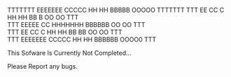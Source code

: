 TTTTTTT EEEEEEE  CCCCC  HH   HH    BBBBB    OOOOO  TTTTTTT 
  TTT   EE      CC    C HH   HH    BB   B  OO   OO   TTT   
  TTT   EEEEE   CC      HHHHHHH    BBBBBB  OO   OO   TTT   
  TTT   EE      CC    C HH   HH    BB   BB OO   OO   TTT   
  TTT   EEEEEEE  CCCCC  HH   HH    BBBBBB   OOOO0    TTT  


This Sofware Is Currently Not Completed...


Please Report any bugs.
